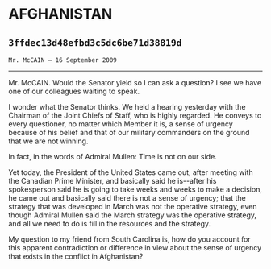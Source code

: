 # AFGHANISTAN
## `3ffdec13d48efbd3c5dc6be71d38819d`
`Mr. McCAIN — 16 September 2009`

---


Mr. McCAIN. Would the Senator yield so I can ask a question? I see we 
have one of our colleagues waiting to speak.

I wonder what the Senator thinks. We held a hearing yesterday with 
the Chairman of the Joint Chiefs of Staff, who is highly regarded. He 
conveys to every questioner, no matter which Member it is, a sense of 
urgency because of his belief and that of our military commanders on 
the ground that we are not winning.

In fact, in the words of Admiral Mullen: Time is not on our side.

Yet today, the President of the United States came out, after meeting 
with the Canadian Prime Minister, and basically said he is--after his 
spokesperson said he is going to take weeks and weeks to make a 
decision, he came out and basically said there is not a sense of 
urgency; that the strategy that was developed in March was not the 
operative strategy, even though Admiral Mullen said the March strategy 
was the operative strategy, and all we need to do is fill in the 
resources and the strategy.

My question to my friend from South Carolina is, how do you account 
for this apparent contradiction or difference in view about the sense 
of urgency that exists in the conflict in Afghanistan?
